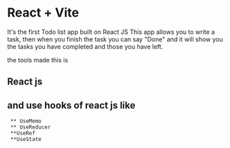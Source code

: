 # React + Vite

It's the first Todo list app built on React JS 
This app allows you to write a task, then when you finish the task you can say "Done"
and it will show you the tasks you have completed and those you have left.

the tools made this is 
## React js
## and use hooks of react js like
     ** UseMemo
     ** UseReducer
     **UseRef
     **UseState
     


